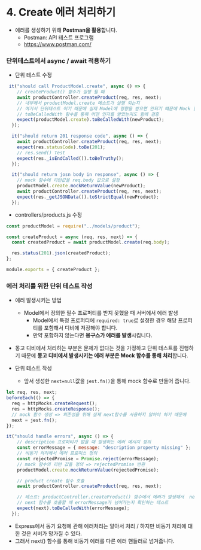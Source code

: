 # 4. Create 에러 처리하기

- 에러를 생성하기 위해 **Postman을 활용**합니다.
  - Postman: API 테스트 프로그램
  - https://www.postman.com/



### 단위테스트에서 async / await 적용하기

- 단위 테스트 수정

```js
 it("should call ProductModel.create", async () => {
    // createProduct() 함수가 실행 될 때
    await productController.createProduct(req, res, next);
    // 내부에서 productModel.create 메소드가 실행 되는지
    // 여기서 단위테스트 이기 때문에 실제 Model에 영향을 받으면 안되기 떄문에 Mock 함수 사용
    // toBeCalledWith 함수를 통해 어떤 인자를 받았는지도 함께 검증
    expect(productModel.create).toBeCalledWith(newProduct);
  });

  it("should return 201 response code", async () => {
    await productController.createProduct(req, res, next);
    expect(res.statusCode).toBe(201);
    // res.send() Test
    expect(res._isEndCalled()).toBeTruthy();
  });

  it("should return josn body in response", async () => {
    // mock 함수에 리턴값을 req.body 값으로 설정
    productModel.create.mockReturnValue(newProduct);
    await productController.createProduct(req, res, next);
    expect(res._getJSONData()).toStrictEqual(newProduct);
  });
```

- controllers/products.js 수정

```js
const productModel = require("../models/product");

const createProduct = async (req, res, next) => {
  const createdProduct = await productModel.create(req.body);

  res.status(201).json(createdProduct);
};

module.exports = { createProduct };
```





### 에러 처리를 위한 단위 테스트 작성

- 에러 발생시키는 방법
  - Model에서 정의한 필수 프로퍼티를 받지 못했을 때 서버에서 에러 발생
    - Model에서 특정 프로퍼티에 `required: true`로 설정한 경우 해당 프로퍼티를 포함해서 디비에 저장해야 합니다.
    - 만약 포함하지 않는다면 **몽구스가 에러를 발생**시킵니다.

- 몽고 디비에서 처리하는 부분은 문제가 없다는 것을 가정하고 단위 테스트를 진행하기 때문에 **몽고 디비에서 발생시키는 에러 부분은 Mock 함수를 통해 처리**합니다.
- 단위 테스트 작성
  - 앞서 생성한 `next=null`값을 `jest.fn()`을 통해 mock 함수로 만들어 줍니다.

```js
let req, res, next;
beforeEach(() => {
  req = httpMocks.createRequest();
  res = httpMocks.createResponse();
  // mock 함수 생성 => 의존성을 위해 실제 next함수를 사용하지 않아야 하기 때문에
  next = jest.fn();
});

it("should handle errors", async () => {
    // description 프로퍼티가 없을 때 발생하는 에러 메시지 정의
    const errorMessage = { message: "description property missing" };
    // 비동기 처리에서 에러 프로미스 정의
    const rejectedPromise = Promise.reject(errorMessage);
    // mock 함수의 리턴 값을 정의 => rejectedPromise 반환
    productModel.create.mockReturnValue(rejectedPromise);

    // product create 함수 호출
    await productController.createProduct(req, res, next);

    // 테스트: productController.createProduct() 함수에서 에러가 발생해서  next() 함수를 호출
    // next 함수를 호출할 때 errorMessage가 넘어가는지 확인하는 테스트
    expect(next).toBeCalledWith(errorMessage);
  });
```





- Express에서 동기 요청에 관해 에러처리는 알아서 처리 / 하지만 비동기 처리에 대한 것은 서버가 망가질 수 있다.
- 그래서 next() 함수를 통해 비동기 에러를 다른 에러 핸들러로 넘겨줍니다.